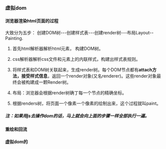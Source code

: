 ### 虚拟dom

#### 浏览器渲染html页面的过程

大致分为五步： 创建DOM树---创建样式表---创建render树---布局Layout--Painting.

1. 首先html解析器解析html元素， 构建DOM树。

2. css解析器解析css文件和元素上的内联样式，构建出样式表规则。

3. 将样式表和DOM树关联起来，生成render树。每个DOM节点都有**attach方法，接受样式信息**，返回一个render对象(又名renderer)。这些render对象最终会被构建成一颗Render树。

4. 布局：浏览器会根据render树确丁每一个节点的精确坐标。

5. 根据renders树，将页面一个像素一个像素的绘制出来，这个过程就叫paint。


##### 注：如果用js去操作dom的话，马上就会向上面的步骤一样全部执行一遍。

#### 重绘和回流

#### 虚拟dom的